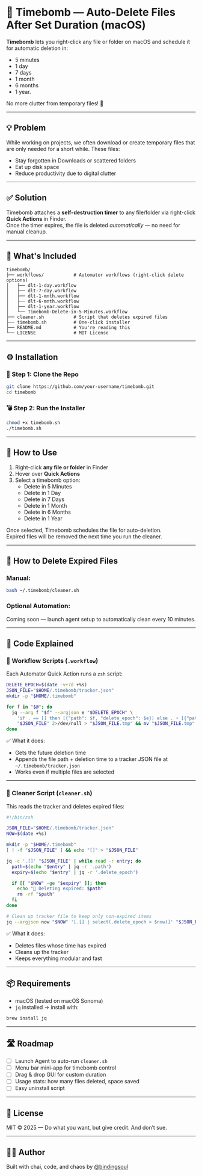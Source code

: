 # 🧨 Timebomb — Auto-Delete Files After Set Duration (macOS)

**Timebomb** lets you right-click any file or folder on macOS and schedule it for automatic deletion in:
- 5 minutes
- 1 day
- 7 days
- 1 month
- 6 months
- 1 year.

No more clutter from temporary files! 🧹

---

## 💡 Problem

While working on projects, we often download or create temporary files that are only needed for a short while. These files:
- Stay forgotten in Downloads or scattered folders
- Eat up disk space
- Reduce productivity due to digital clutter

---

## ✅ Solution

Timebomb attaches a **self-destruction timer** to any file/folder via right-click **Quick Actions** in Finder.  
Once the timer expires, the file is deleted *automatically* — no need for manual cleanup.

---

## 📁 What's Included

```
timebomb/
├── workflows/           # Automator workflows (right-click delete options)
│   ├── dlt-1-day.workflow
│   ├── dlt-7-day.workflow
│   ├── dlt-1-mnth.workflow
│   ├── dlt-6-mnth.workflow
│   ├── dlt-1-year.workflow
│   └── Timebomb-Delete-in-5-Minutes.workflow
├── cleaner.sh           # Script that deletes expired files
├── timebomb.sh          # One-click installer
├── README.md            # You're reading this
└── LICENSE              # MIT License
```

---

## ⚙️ Installation

### 🧾 Step 1: Clone the Repo

```bash
git clone https://github.com/your-username/timebomb.git
cd timebomb
```

### 💣 Step 2: Run the Installer

```bash
chmod +x timebomb.sh
./timebomb.sh
```

---

## 🧽 How to Use

1. Right-click **any file or folder** in Finder  
2. Hover over **Quick Actions**  
3. Select a timebomb option:
   - Delete in 5 Minutes
   - Delete in 1 Day
   - Delete in 7 Days
   - Delete in 1 Month
   - Delete in 6 Months
   - Delete in 1 Year

Once selected, Timebomb schedules the file for auto-deletion.  
Expired files will be removed the next time you run the cleaner.

---

## 🔁 How to Delete Expired Files

### Manual:

```bash
bash ~/.timebomb/cleaner.sh
```

### Optional Automation:

Coming soon — launch agent setup to automatically clean every 10 minutes.

---

## 🧠 Code Explained

### 🧨 Workflow Scripts (`.workflow`)

Each Automator Quick Action runs a `zsh` script:

```zsh
DELETE_EPOCH=$(date -v+7d +%s)
JSON_FILE="$HOME/.timebomb/tracker.json"
mkdir -p "$HOME/.timebomb"

for f in "$@"; do
  jq --arg f "$f" --argjson e "$DELETE_EPOCH" \
    'if . == [] then [{"path": $f, "delete_epoch": $e}] else . + [{"path": $f, "delete_epoch": $e}] end' \
    "$JSON_FILE" 2>/dev/null > "$JSON_FILE.tmp" && mv "$JSON_FILE.tmp" "$JSON_FILE"
done
```

✅ What it does:
- Gets the future deletion time
- Appends the file path + deletion time to a tracker JSON file at `~/.timebomb/tracker.json`
- Works even if multiple files are selected

---

### 🧹 Cleaner Script (`cleaner.sh`)

This reads the tracker and deletes expired files:

```zsh
#!/bin/zsh

JSON_FILE="$HOME/.timebomb/tracker.json"
NOW=$(date +%s)

mkdir -p "$HOME/.timebomb"
[ ! -f "$JSON_FILE" ] && echo "[]" > "$JSON_FILE"

jq -c '.[]' "$JSON_FILE" | while read -r entry; do
  path=$(echo "$entry" | jq -r '.path')
  expiry=$(echo "$entry" | jq -r '.delete_epoch')

  if [[ "$NOW" -ge "$expiry" ]]; then
    echo "🧹 Deleting expired: $path"
    rm -rf "$path"
  fi
done

# Clean up tracker file to keep only non-expired items
jq --argjson now "$NOW" '[.[] | select(.delete_epoch > $now)]' "$JSON_FILE" > "$JSON_FILE.tmp" && mv "$JSON_FILE.tmp" "$JSON_FILE"
```

✅ What it does:
- Deletes files whose time has expired
- Cleans up the tracker
- Keeps everything modular and fast

---

## 📦 Requirements

- macOS (tested on macOS Sonoma)
- `jq` installed → install with:

```bash
brew install jq
```

---

## 🛣️ Roadmap

- [ ] Launch Agent to auto-run `cleaner.sh`
- [ ] Menu bar mini-app for timebomb control
- [ ] Drag & drop GUI for custom duration
- [ ] Usage stats: how many files deleted, space saved
- [ ] Easy uninstall script

---

## 🪪 License

MIT © 2025 — Do what you want, but give credit. And don’t sue.

---

## 👨‍💻 Author

Built with chai, code, and chaos by [@bindingsoul](https://github.com/bindingsoul)
